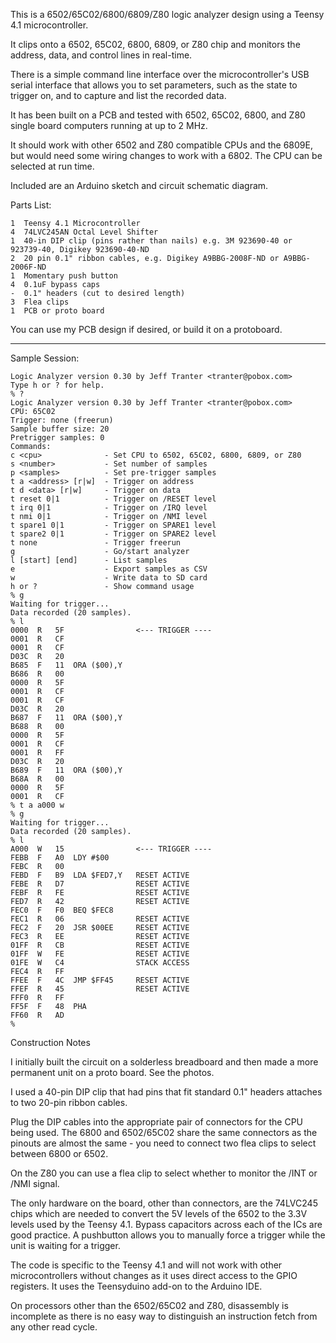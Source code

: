 This is a 6502/65C02/6800/6809/Z80 logic analyzer design using a Teensy
4.1 microcontroller.

It clips onto a 6502, 65C02, 6800, 6809, or Z80 chip and monitors the
address, data, and control lines in real-time.

There is a simple command line interface over the microcontroller's
USB serial interface that allows you to set parameters, such as the
state to trigger on, and to capture and list the recorded data.

It has been built on a PCB and tested with 6502, 65C02, 6800, and Z80
single board computers running at up to 2 MHz.

It should work with other 6502 and Z80 compatible CPUs and the 6809E,
but would need some wiring changes to work with a 6802.
The CPU can be selected at run time.

Included are an Arduino sketch and circuit schematic diagram.

Parts List:

```
1  Teensy 4.1 Microcontroller
4  74LVC245AN Octal Level Shifter
1  40-in DIP clip (pins rather than nails) e.g. 3M 923690-40 or 923739-40, Digikey 923690-40-ND
2  20 pin 0.1" ribbon cables, e.g. Digikey A9BBG-2008F-ND or A9BBG-2006F-ND
1  Momentary push button
4  0.1uF bypass caps
-  0.1" headers (cut to desired length)
3  Flea clips
1  PCB or proto board
```

You can use my PCB design if desired, or build it on a protoboard.

-----------------------------------------------------------------------

Sample Session:

```
Logic Analyzer version 0.30 by Jeff Tranter <tranter@pobox.com>                                     
Type h or ? for help.                                                                               
% ?                                                                                                 
Logic Analyzer version 0.30 by Jeff Tranter <tranter@pobox.com>
CPU: 65C02
Trigger: none (freerun)
Sample buffer size: 20
Pretrigger samples: 0
Commands:
c <cpu>              - Set CPU to 6502, 65C02, 6800, 6809, or Z80
s <number>           - Set number of samples
p <samples>          - Set pre-trigger samples
t a <address> [r|w]  - Trigger on address
t d <data> [r|w]     - Trigger on data
t reset 0|1          - Trigger on /RESET level
t irq 0|1            - Trigger on /IRQ level
t nmi 0|1            - Trigger on /NMI level
t spare1 0|1         - Trigger on SPARE1 level
t spare2 0|1         - Trigger on SPARE2 level
t none               - Trigger freerun
g                    - Go/start analyzer
l [start] [end]      - List samples
e                    - Export samples as CSV
w                    - Write data to SD card
h or ?               - Show command usage
% g
Waiting for trigger...
Data recorded (20 samples).
% l
0000  R   5F                <--- TRIGGER ----
0001  R   CF                
0001  R   CF                
D03C  R   20                
B685  F   11  ORA ($00),Y   
B686  R   00                
0000  R   5F                
0001  R   CF                
0001  R   CF                
D03C  R   20                
B687  F   11  ORA ($00),Y   
B688  R   00                
0000  R   5F                
0001  R   CF                
0001  R   FF                
D03C  R   20                
B689  F   11  ORA ($00),Y   
B68A  R   00                
0000  R   5F                
0001  R   CF                
% t a a000 w
% g
Waiting for trigger...
Data recorded (20 samples).
% l
A000  W   15                <--- TRIGGER ----
FEBB  F   A0  LDY #$00      
FEBC  R   00                
FEBD  F   B9  LDA $FED7,Y   RESET ACTIVE
FEBE  R   D7                RESET ACTIVE
FEBF  R   FE                RESET ACTIVE
FED7  R   42                RESET ACTIVE
FEC0  F   F0  BEQ $FEC8     
FEC1  R   06                RESET ACTIVE
FEC2  F   20  JSR $00EE     RESET ACTIVE
FEC3  R   EE                RESET ACTIVE
01FF  R   CB                RESET ACTIVE
01FF  W   FE                RESET ACTIVE
01FE  W   C4                STACK ACCESS
FEC4  R   FF                
FFEE  F   4C  JMP $FF45     RESET ACTIVE
FFEF  R   45                RESET ACTIVE
FFF0  R   FF                
FF5F  F   48  PHA           
FF60  R   AD                
% 
```

Construction Notes

I initially built the circuit on a solderless breadboard and then made
a more permanent unit on a proto board. See the photos.

I used a 40-pin DIP clip that had pins that fit standard 0.1" headers
attaches to two 20-pin ribbon cables.

Plug the DIP cables into the appropriate pair of connectors for the
CPU being used. The 6800 and 6502/65C02 share the same connectors as
the pinouts are almost the same - you need to connect two flea clips
to select between 6800 or 6502.

On the Z80 you can use a flea clip to select whether to monitor the
/INT or /NMI signal.

The only hardware on the board, other than connectors, are the
74LVC245 chips which are needed to convert the 5V levels of the 6502
to the 3.3V levels used by the Teensy 4.1. Bypass capacitors across
each of the ICs are good practice. A pushbutton allows you to manually
force a trigger while the unit is waiting for a trigger.

The code is specific to the Teensy 4.1 and will not work with other
microcontrollers without changes as it uses direct access to the GPIO
registers. It uses the Teensyduino add-on to the Arduino IDE.

On processors other than the 6502/65C02 and Z80, disassembly is
incomplete as there is no easy way to distinguish an instruction fetch
from any other read cycle.
